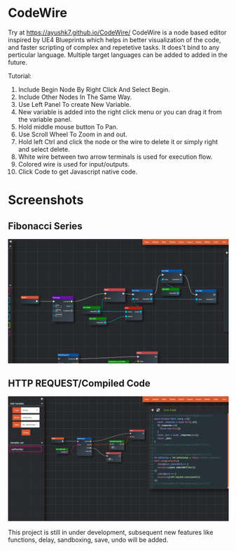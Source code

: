 # CodeWire

Try at https://ayushk7.github.io/CodeWire/
CodeWire is a node based editor inspired by UE4 Blueprints which helps in better visualization of the code,
and faster scripting of complex and repetetive tasks.
It does't bind to any perticular language.
Multiple target languages can be added to added in the future.

Tutorial:
1. Include Begin Node By Right Click And Select Begin.
2. Include Other Nodes In The Same Way.
3. Use Left Panel To create New Variable.
4. New variable is added into the right click menu or you can drag it from the variable panel.
5. Hold middle mouse button To Pan.
6. Use Scroll Wheel To Zoom in and out.
7. Hold left Ctrl and click the node or the wire to delete it or simply right and select delete.
9. White wire between two arrow terminals is used for execution flow.
10. Colored wire is used for input/outputs.
11. Click Code to get Javascript native code.

# Screenshots

## Fibonacci Series

![Fibonacci Series](images/fib.png)

## HTTP REQUEST/Compiled Code

![HTTP REQUEST/Compiled Code](images/httpreq.png)

This project is still in under development,
subsequent new features like functions, delay, sandboxing, save, undo will be added.
